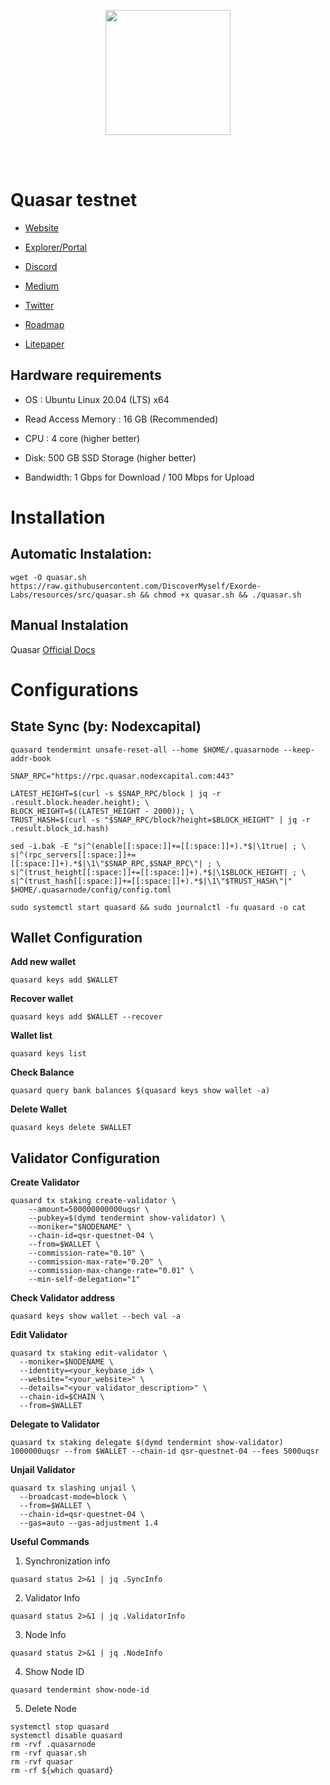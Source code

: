 <div classname="logo">

<p align="center">
  <img height="200" height="auto" src="https://user-images.githubusercontent.com/78480857/219823945-e0ac948a-c21e-4a0f-8a58-d9664abfa6f5.png">
</div>
<br>
<br>



# Quasar testnet


- [Website](https://www.quasar.fi/)

- [Explorer/Portal](https://explorer.kjnodes.com/quasar-testnet)

- [Discord](https://discord.gg/quasarfi)

- [Medium](https://medium.com/@quasar.fi)

- [Twitter](https://twitter.com/QuasarFi)

- [Roadmap](#)

- [Litepaper](#)

## Hardware requirements
- OS : Ubuntu Linux 20.04 (LTS) x64

- Read Access Memory : 16 GB (Recommended)

- CPU : 4 core (higher better)

- Disk: 500 GB SSD Storage (higher better)

- Bandwidth: 1 Gbps for Download / 100 Mbps for Upload

# Installation
## Automatic Instalation:
```
wget -O quasar.sh https://raw.githubusercontent.com/DiscoverMyself/Exorde-Labs/resources/src/quasar.sh && chmod +x quasar.sh && ./quasar.sh
```

## Manual Instalation
Quasar [Official Docs](https://testnet.quasar.fi/)

# Configurations
## State Sync (by: Nodexcapital)
```
quasard tendermint unsafe-reset-all --home $HOME/.quasarnode --keep-addr-book

SNAP_RPC="https://rpc.quasar.nodexcapital.com:443"

LATEST_HEIGHT=$(curl -s $SNAP_RPC/block | jq -r .result.block.header.height); \
BLOCK_HEIGHT=$((LATEST_HEIGHT - 2000)); \
TRUST_HASH=$(curl -s "$SNAP_RPC/block?height=$BLOCK_HEIGHT" | jq -r .result.block_id.hash)

sed -i.bak -E "s|^(enable[[:space:]]+=[[:space:]]+).*$|\1true| ; \
s|^(rpc_servers[[:space:]]+=[[:space:]]+).*$|\1\"$SNAP_RPC,$SNAP_RPC\"| ; \
s|^(trust_height[[:space:]]+=[[:space:]]+).*$|\1$BLOCK_HEIGHT| ; \
s|^(trust_hash[[:space:]]+=[[:space:]]+).*$|\1\"$TRUST_HASH\"|" $HOME/.quasarnode/config/config.toml

sudo systemctl start quasard && sudo journalctl -fu quasard -o cat
```

## Wallet Configuration
**Add new wallet**
```
quasard keys add $WALLET
```

**Recover wallet**
```
quasard keys add $WALLET --recover
```

**Wallet list**
```
quasard keys list
```

**Check Balance**
```
quasard query bank balances $(quasard keys show wallet -a)
```

**Delete Wallet**
```
quasard keys delete $WALLET
```


## Validator Configuration
**Create Validator**
```
quasard tx staking create-validator \
    --amount=500000000000uqsr \
    --pubkey=$(dymd tendermint show-validator) \
    --moniker="$NODENAME" \
    --chain-id=qsr-questnet-04 \
    --from=$WALLET \
    --commission-rate="0.10" \
    --commission-max-rate="0.20" \
    --commission-max-change-rate="0.01" \
    --min-self-delegation="1"
```

**Check Validator address**

```
quasard keys show wallet --bech val -a
```

**Edit Validator**

```
quasard tx staking edit-validator \
  --moniker=$NODENAME \
  --identity=<your_keybase_id> \
  --website="<your_website>" \
  --details="<your_validator_description>" \
  --chain-id=$CHAIN \
  --from=$WALLET
```
 
**Delegate to Validator**
```
quasard tx staking delegate $(dymd tendermint show-validator) 1000000uqsr --from $WALLET --chain-id qsr-questnet-04 --fees 5000uqsr
```

**Unjail Validator**
```
quasard tx slashing unjail \
  --broadcast-mode=block \
  --from=$WALLET \
  --chain-id=qsr-questnet-04 \
  --gas=auto --gas-adjustment 1.4
```
  
**Useful Commands**
1. Synchronization info

`
quasard status 2>&1 | jq .SyncInfo
`

2. Validator Info

`
quasard status 2>&1 | jq .ValidatorInfo
`

3. Node Info

`
quasard status 2>&1 | jq .NodeInfo
`

4. Show Node ID

`
quasard tendermint show-node-id
`

5. Delete Node

```
systemctl stop quasard
systemctl disable quasard
rm -rvf .quasarnode
rm -rvf quasar.sh
rm -rvf quasar
rm -rf ${which quasard}
```



